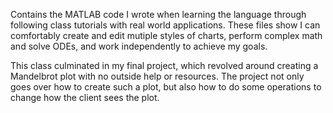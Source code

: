 Contains the MATLAB code I wrote when learning the language through following class tutorials with real world applications. These files 
show I can comfortably create and edit mutiple styles of charts, perform complex math and solve ODEs, and work independently to
achieve my goals.

This class culminated in my final project, which revolved around creating a Mandelbrot plot with no outside help or resources. The 
project not only goes over how to create such a plot, but also how to do some operations to change how the client sees the plot.
